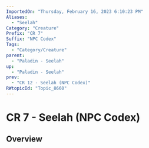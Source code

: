 ```yaml
---
ImportedOn: "Thursday, February 16, 2023 6:10:23 PM"
Aliases:
  - "Seelah"
Category: "Creature"
Prefix: "CR 7"
Suffix: "NPC Codex"
Tags:
  - "Category/Creature"
parent:
  - "Paladin - Seelah"
up:
  - "Paladin - Seelah"
prev:
  - "CR 12 - Seelah (NPC Codex)"
RWtopicId: "Topic_8660"
---
```

# CR 7 - Seelah (NPC Codex)
## Overview
